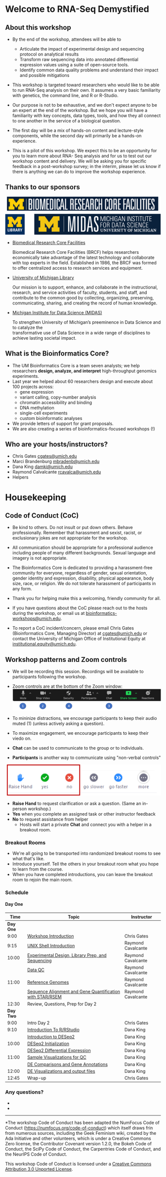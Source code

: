 # Welcome to RNA-Seq Demystified

## About this workshop

- By the end of the workshop, attendees will be able to
  - Articulate the impact of experimental design and sequencing protocol on analytical results 
  - Transform raw sequencing data into annotated differential expression values using a suite of 
    open-source tools.
  - Identify common data quality problems and understand their impact and possible mitigations 

- This workshop is targeted toward researchers who would like to be able to run RNA-Seq analysis on their 
  own. It assumes a very basic familiarity with genetics, the command line, and R or R-Studio.

- Our purpose is not to be exhaustive, and we don't expect anyone to be an expert at the end of
  the workshop. But we hope you will have a familiarity with key concepts, data types, 
  tools, and how they all connect to one another in the service of a biological question.
- The first day will be a mix of hands-on content and lecture-style components, while the second 
  day will primarily be a hands-on experience.

- This is a pilot of this workshop. We expect this to be an opportunity for you to learn more about RNA-
  Seq analysis and for us to test out our workshop content and delivery. We will be asking you for specific 
  feedback in a post-workshop survey; in the interim, please let us know if there is anything we can do to 
  improve the workshop experience. 


## Thanks to our sponsors

![Sponsors](images/Module1_sponsor_logos.png)


- [Biomedical Research Core Facilities](https://brcf.medicine.umich.edu/)

  Biomedical Research Core Facilities (BRCF) helps researchers economically take advantage of 
  the latest technology and collaborate with top experts in the field. Established in 1986, the 
  BRCF was formed to offer centralized access to research services and equipment.

- [University of Michigan Library](https://www.lib.umich.edu/) 
  
  Our mission is to support, enhance, and collaborate in the instructional, research, and 
  service activities of faculty, students, and staff, and contribute to the common good by 
  collecting, organizing, preserving, communicating, sharing, and creating the record of human 
  knowledge.
  
- [Michigan Institute for Data Science (MIDAS)](https://midas.umich.edu/)
  
  To strengthen University of Michigan’s preeminence in Data Science and to catalyze the    
  transformative use of Data Science in a wide range of disciplines to achieve lasting societal 
  impact.

## What is the Bioinformatics Core?

- The UM Bioinformatics Core is a team seven analysts; we help researchers **design, analyze, 
  and interpret** high-throughput genomics experiments.
- Last year we helped about 60 researchers design and execute about 100 projects across:
    - gene expression
    - variant calling, copy-number analysis
    - chromatin accessibility and binding
    - DNA methylation
    - single-cell experiments
    - custom bioinformatic analyses
- We provide letters of support for grant proposals.
- We are also creating a series of bioinformatics-focused workshops (!)


## Who are your hosts/instructors?

- Chris Gates cgates@umich.edu
- Marci Brandenburg mbradenb@umich.edu
- Dana King damki@umich.edu
- Raymond Calvalcante rcavalca@umich.edu
- Helpers


# Housekeeping

## Code of Conduct (CoC)

- Be kind to others. Do not insult or put down others. Behave professionally. Remember that 
  harassment and sexist, racist, or exclusionary jokes are not appropriate for the workshop.

- All communication should be appropriate for a professional audience including people of many 
  different backgrounds. Sexual language and imagery is not appropriate.

- The Bioinformatics Core is dedicated to providing a harassment-free community for everyone, 
  regardless of gender, sexual orientation, gender identity and expression, disability, physical 
  appearance, body size, race, or religion. We do not tolerate harassment of participants in any 
  form.

- Thank you for helping make this a welcoming, friendly community for all.

- If you have questions about the CoC please reach out to the hosts during the workshop, or 
  email us at bioinformatics-workshops@umich.edu.

- To report a CoC incident/concern, please email Chris Gates (Bioinformatics Core, Managing 
  Director) at cgates@umich.edu or contact the University of Michigan Office of Institutional 
  Equity at institutional.equity@umich.edu.


## Workshop patterns and Zoom controls

- We will be recording this session. Recordings will be available to participants following 
  the workshop.
  
- Zoom controls are at the bottom of the Zoom window:
![Zoom controls](images/Module1_zoom_controls.png)

- To mininize distractions, we encourage participants to keep their audio muted (1) (unless 
  actively asking a question).
- To maximize engagement, we encourage participants to keep their viedo on.
- **Chat** can be used to communicate to the group or to individuals.
- **Participants** is another way to communicate using "non-verbal controls"

![Zoom non verbals](images/Module1_zoom_nonverbals.png)

  - **Raise Hand** to request clarification or ask a question. (Same an in-person workshop.)
  - **Yes** when you complete an assigned task or other instructor feedback
  - **No** to request assistance from helper
    - Hosts will start a private **Chat** and connect you with a helper in a breakout room.

### Breakout Rooms

- We're all going to be transported into randomized breakout rooms to see what that's like.
- Introduce yourself. Tell the others in your breakout room what you hope to learn from the course.
- When you have completed introductions, you can leave the breakout room to rejoin the main room.


### Schedule

#### Day One

| Time | Topic | Instructor |
| ---- | ----------------- | ---------- |
| **Day One** |
| 9:00 | [Workshop Introduction](https://umich-brcf-bioinf.github.io/rnaseq_demystified_workshop/site/Module1_Introduction) | Chris Gates |
| 9:15 | [UNIX Shell Introduction](https://umich-brcf-bioinf.github.io/rnaseq_demystified_workshop/site/Module2a_UNIXShell) | Raymond Cavalcante |
| 10:00 | [Experimental Design, Library Prep, and Sequencing](https://umich-brcf-bioinf.github.io/rnaseq_demystified_workshop/site/Module3a_Design_Prep_Seq) | Raymond Cavalcante |
|  | [Data QC](https://umich-brcf-bioinf.github.io/rnaseq_demystified_workshop/site/Module3b_QC) | Raymond Cavalcante |
| 11:00 | [Reference Genomes](https://umich-brcf-bioinf.github.io/rnaseq_demystified_workshop/site/Module4a_Reference_Genomes) | Raymond Cavalcante |
|  | [Sequence Alignment and Gene Quantification with STAR/RSEM](https://umich-brcf-bioinf.github.io/rnaseq_demystified_workshop/site/Module4b_Alignment) | Raymond Cavalcante |
| 12:30 | Review, Questions, Prep for Day 2 | |
| **Day Two** |
| 9:00 | Intro Day 2 | Chris Gates |
| 9:10 | [Introduction To R/RStudio](https://umich-brcf-bioinf.github.io/rnaseq_demystified_workshop/site/Module7a_IntroductionToR)&nbsp;&nbsp;&nbsp;&nbsp;&nbsp;&nbsp;&nbsp;&nbsp;&nbsp;&nbsp;&nbsp;&nbsp;&nbsp;&nbsp;&nbsp;&nbsp;&nbsp;&nbsp;&nbsp;&nbsp;&nbsp;&nbsp;&nbsp;&nbsp; | Dana King |
|  | [Introduction to DESeq2](https://umich-brcf-bioinf.github.io/rnaseq_demystified_workshop/site/Module8a_IntroductionToDESeq2) | Dana King |
| 10:00 | [DESeq2 Initialization](https://umich-brcf-bioinf.github.io/rnaseq_demystified_workshop/site/Module8b_DESeq2Initialization) | Dana King |
|  | [DESeq2 Differential Expression](https://umich-brcf-bioinf.github.io/rnaseq_demystified_workshop/site/Module8d_DESeq2DifferentialExpression) | Dana King |
| 11:00 | [Sample Visualizations for QC](https://umich-brcf-bioinf.github.io/rnaseq_demystified_workshop/site/Module9a_SampleVisualizations) | Dana King |
|  | [DE Comparisons and Gene Annotations](https://umich-brcf-bioinf.github.io/rnaseq_demystified_workshop/site/Module10a_DEComparisons) | Dana King |
| 12:00 | [DE Visualizations and output files](https://umich-brcf-bioinf.github.io/rnaseq_demystified_workshop/site/Module10b_DEVisualizations) | Dana King |
| 12:45  | Wrap-up | Chris Gates |


### Any questions?
 -
 -
 
 
 
---

*The workshop Code of Conduct has been adapted the NumFocus Code of Conduct (https://numfocus.org/code-of-conduct) which itself draws frin from numerous sources, including the Geek Feminism wiki, created by the Ada Initiative and other volunteers, which is under a Creative Commons Zero license, the Contributor Covenant version 1.2.0, the Bokeh Code of Conduct, the SciPy Code of Conduct, the Carpentries Code of Conduct, and the NeurIPS Code of Conduct.

This workshop Code of Conduct is licensed under a [Creative Commons Attribution 3.0 Unported License](https://creativecommons.org/licenses/by/3.0/).

